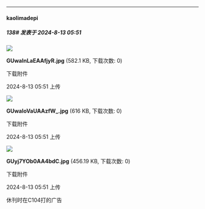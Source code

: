 ﻿
*****

####  kaolimadepi  
##### 138#       发表于 2024-8-13 05:51

<img src="https://img.saraba1st.com/forum/202408/13/055110dc6x58ro9k046007.jpg" referrerpolicy="no-referrer">

<strong>GUwaInLaEAAfjyR.jpg</strong> (582.1 KB, 下载次数: 0)

下载附件

2024-8-13 05:51 上传

<img src="https://img.saraba1st.com/forum/202408/13/055110x6ukquhf7uh18o67.jpg" referrerpolicy="no-referrer">

<strong>GUwaIoVaUAAzfW_.jpg</strong> (616 KB, 下载次数: 0)

下载附件

2024-8-13 05:51 上传

<img src="https://img.saraba1st.com/forum/202408/13/055110q4tza22uyvuhuys9.jpg" referrerpolicy="no-referrer">

<strong>GUyj7YOb0AA4bdC.jpg</strong> (456.19 KB, 下载次数: 0)

下载附件

2024-8-13 05:51 上传

休刊时在C104打的广告

